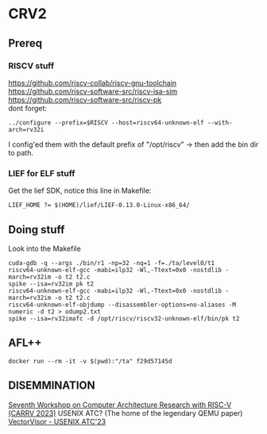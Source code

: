 # CRV2
## Prereq
### RISCV stuff
https://github.com/riscv-collab/riscv-gnu-toolchain </br>
https://github.com/riscv-software-src/riscv-isa-sim </br>
https://github.com/riscv-software-src/riscv-pk </br>
dont forget:
```
../configure --prefix=$RISCV --host=riscv64-unknown-elf --with-arch=rv32i
```
I config'ed them with the default prefix of "/opt/riscv" -> then add the bin dir to path.
### LIEF for ELF stuff
Get the lief SDK, notice this line in Makefile:
```
LIEF_HOME ?= $(HOME)/lief/LIEF-0.13.0-Linux-x86_64/
```
## Doing stuff
Look into the Makefile

```
cuda-gdb -q --args ./bin/r1 -np=32 -nq=1 -f=./ta/level0/t1
riscv64-unknown-elf-gcc -mabi=ilp32 -Wl,-Ttext=0x0 -nostdlib -march=rv32im -o t2 t2.c
spike --isa=rv32im pk t2
riscv64-unknown-elf-gcc -mabi=ilp32 -Wl,-Ttext=0x0 -nostdlib -march=rv32im -o t2 t2.c
riscv64-unknown-elf-objdump --disassembler-options=no-aliases -M numeric -d t2 > odump2.txt
spike --isa=rv32imafc -d /opt/riscv/riscv32-unknown-elf/bin/pk t2
```

## AFL++
```
docker run --rm -it -v $(pwd):"/ta" f29d57145d
```

## DISEMMINATION
[Seventh Workshop on Computer Architecture Research with RISC-V (CARRV 2023)](https://carrv.github.io/2023/)
USENIX ATC? (The home of the legendary QEMU paper)
[VectorVisor - USENIX ATC'23](https://www.usenix.org/conference/atc23/presentation/ginzburg)